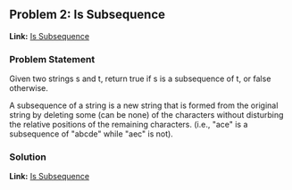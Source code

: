 ## Problem 2: Is Subsequence

**Link:** [Is Subsequence](https://leetcode.com/problems/is-subsequence/description/?envType=study-plan-v2&envId=leetcode-75)  

### Problem Statement
Given two strings s and t, return true if s is a subsequence of t, or false otherwise.

A subsequence of a string is a new string that is formed from the original string by deleting some (can be none) of the characters without disturbing the relative positions of the remaining characters. (i.e., "ace" is a subsequence of "abcde" while "aec" is not).

### Solution

**Link:** [Is Subsequence](https://leetcode.com/problems/is-subsequence/solutions/6479102/is-s-a-subsequence-of-t-efficient-two-po-zy2h) 